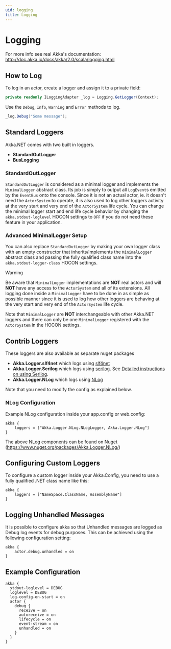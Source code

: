 ```yaml
---
uid: logging
title: Logging
---
```


# Logging

For more info see real Akka's documentation: <http://doc.akka.io/docs/akka/2.0/scala/logging.html>

## How to Log

To log in an actor, create a logger and assign it to a private field:

```csharp
private readonly ILoggingAdapter _log = Logging.GetLogger(Context);
```

Use the `Debug`, `Info`, `Warning` and `Error` methods to log.

```csharp
_log.Debug("Some message");
```

## Standard Loggers

Akka.NET comes with two built in loggers.

* __StandardOutLogger__
* __BusLogging__

### StandardOutLogger

`StandardOutLogger` is considered as a minimal logger and implements the `MinimalLogger` abstract
class. Its job is simply to output all `LogEvent`s emitted by the `EventBus` onto the console.
Since it is not an actual actor, ie. it doesn't need the `ActorSystem` to operate, it is also
used to log other loggers activity at the very start and very end of the `ActorSystem` life cycle.
You can change the minimal logger start and end life cycle behavior by changing the
`akka.stdout-loglevel` HOCON settings to `OFF` if you do not need these feature in your application.

### Advanced MinimalLogger Setup

You can also replace `StandardOutLogger` by making your own logger class with an empty constructor
that inherits/implements the `MinimalLogger` abstract class and passing the fully qualified class
name into the `akka.stdout-logger-class` HOCON settings.

> [!WARNING]
> Be aware that `MinimalLogger` implementations are __NOT__ real actors and will __NOT__ have any
> access to the `ActorSystem` and all of its extensions. All logging done inside a `MinimalLogger`
> have to be done in as simple as possible manner since it is used to log how other loggers are
> behaving at the very start and very end of the `ActorSystem` life cycle.
>
> Note that `MinimalLogger` are __NOT__ interchangeable with other Akka.NET loggers and there can
> only be one `MinimalLogger` registered with the `ActorSystem` in the HOCON settings.

## Contrib Loggers

These loggers are also available as separate nuget packages

* __Akka.Logger.slf4net__ which logs using [slf4net](https://github.com/englishtown/slf4net)
* __Akka.Logger.Serilog__ which logs using [serilog](http://serilog.net/). See [Detailed instructions on using Serilog](xref:serilog).
* __Akka.Logger.NLog__  which logs using [NLog](http://nlog-project.org/)

Note that you need to modify the config as explained below.

### NLog Configuration

Example NLog configuration inside your app.config or web.config:

```hocon
akka {
    loggers = ["Akka.Logger.NLog.NLogLogger, Akka.Logger.NLog"]
}
```

The above NLog components can be found on Nuget (<https://www.nuget.org/packages/Akka.Logger.NLog/>)

## Configuring Custom Loggers

To configure a custom logger inside your Akka.Config, you need to use a fully qualified .NET class name like this:

```hocon
akka {
    loggers = ["NameSpace.ClassName, AssemblyName"]
}
```

## Logging Unhandled Messages

It is possible to configure akka so that Unhandled messages are logged as Debug log events for debug purposes. This can be achieved using the following configuration setting:

```hocon
akka {
    actor.debug.unhandled = on
}
```

## Example Configuration

```hocon
akka {
  stdout-loglevel = DEBUG
  loglevel = DEBUG
  log-config-on-start = on
  actor {
    debug {
      receive = on
      autoreceive = on
      lifecycle = on
      event-stream = on
      unhandled = on
    }
  }
}
```
